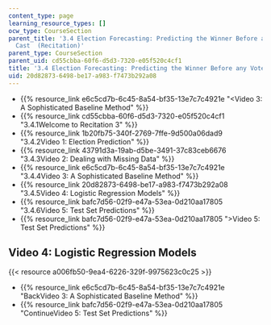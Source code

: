 ```yaml
---
content_type: page
learning_resource_types: []
ocw_type: CourseSection
parent_title: '3.4 Election Forecasting: Predicting the Winner Before any Votes are
  Cast  (Recitation)'
parent_type: CourseSection
parent_uid: cd55cbba-60f6-d5d3-7320-e05f520c4cf1
title: '3.4 Election Forecasting: Predicting the Winner Before any Votes are Cast  (Recitation)'
uid: 20d82873-6498-be17-a983-f7473b292a08
---
```


*   {{% resource_link e6c5cd7b-6c45-8a54-bf35-13e7c7c4921e "\<Video 3: A Sophisticated Baseline Method" %}}
*   {{% resource_link cd55cbba-60f6-d5d3-7320-e05f520c4cf1 "3.4.1Welcome to Recitation 3" %}}
*   {{% resource_link 1b20fb75-340f-2769-7ffe-9d500a06dad9 "3.4.2Video 1: Election Prediction" %}}
*   {{% resource_link 43791d3a-19ab-d5be-3491-37c83ceb6676 "3.4.3Video 2: Dealing with Missing Data" %}}
*   {{% resource_link e6c5cd7b-6c45-8a54-bf35-13e7c7c4921e "3.4.4Video 3: A Sophisticated Baseline Method" %}}
*   {{% resource_link 20d82873-6498-be17-a983-f7473b292a08 "3.4.5Video 4: Logistic Regression Models" %}}
*   {{% resource_link bafc7d56-02f9-e47a-53ea-0d210aa17805 "3.4.6Video 5: Test Set Predictions" %}}
*   {{% resource_link bafc7d56-02f9-e47a-53ea-0d210aa17805 "\>Video 5: Test Set Predictions" %}}

Video 4: Logistic Regression Models
-----------------------------------

{{< resource a006fb50-9ea4-6226-329f-9975623c0c25 >}}

*   {{% resource_link e6c5cd7b-6c45-8a54-bf35-13e7c7c4921e "BackVideo 3: A Sophisticated Baseline Method" %}}
*   {{% resource_link bafc7d56-02f9-e47a-53ea-0d210aa17805 "ContinueVideo 5: Test Set Predictions" %}}